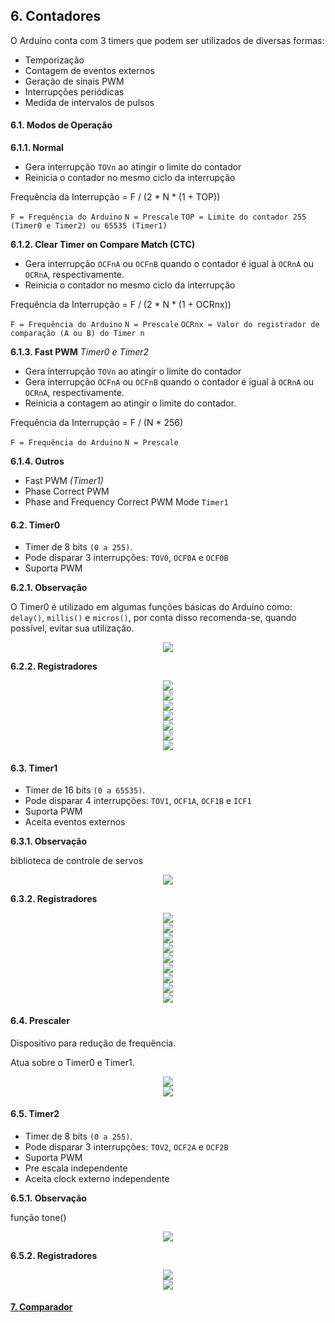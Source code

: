 ## 6. Contadores

O Arduíno conta com 3 timers que podem ser utilizados de diversas formas:

- Temporização
- Contagem de eventos externos
- Geração de sinais PWM
- Interrupções periódicas
- Medida de intervalos de pulsos

#### 6.1. Modos de Operação

**6.1.1. Normal**

- Gera interrupção  `TOVn` ao atingir o limite do contador
- Reinicia o contador no mesmo ciclo da interrupção

Frequência da Interrupção = F / (2 * N * (1 + TOP))

`F = Frequência do Arduino`
`N = Prescale`
`TOP = Limite do contador 255 (Timer0 e Timer2) ou 65535 (Timer1)`

**6.1.2. Clear Timer on Compare Match (CTC)**

- Gera interrupção  `OCFnA` ou `OCFnB` quando o contador é igual à `OCRnA` ou `OCRnA`, respectivamente.
- Reinicia o contador no mesmo ciclo da interrupção

Frequência da Interrupção = F / (2 * N * (1 + OCRnx))

`F = Frequência do Arduino`
`N = Prescale`
`OCRnx = Valor do registrador de comparação (A ou B) do Timer n`

**6.1.3. Fast PWM**
*Timer0 e Timer2*

- Gera interrupção  `TOVn` ao atingir o limite do contador
- Gera interrupção  `OCFnA` ou `OCFnB` quando o contador é igual à `OCRnA` ou `OCRnA`, respectivamente.
- Reinicia a contagem ao atingir o limite do contador.

Frequência da Interrupção = F / (N * 256)

`F = Frequência do Arduino`
`N = Prescale`

**6.1.4. Outros**

- Fast PWM *(Timer1)*
- Phase Correct PWM
- Phase and Frequency Correct PWM Mode `Timer1`

#### 6.2. Timer0

- Timer de 8 bits `(0 a 255)`. 
- Pode disparar 3 interrupções: `TOV0`, `OCF0A` e `OCF0B`
- Suporta PWM

**6.2.1. Observação**

O Timer0 é utilizado em algumas funções básicas do Arduíno como: `delay()`, `millis()` e `micros()`, por conta disso recomenda-se, quando possível, evitar sua utilização.

<div align="center">
    <img src="../Figuras/timer0-2.png" />
</div>

**6.2.2. Registradores**

<div align="center">
    <img src="../Figuras/registradores/tccr0a.png" />
</div>

<div align="center">
    <img src="../Figuras/registradores/tccr0b.png" />
</div>

<div align="center">
    <img src="../Figuras/registradores/tcnt0.png" />
</div>

<div align="center">
    <img src="../Figuras/registradores/ocr0a.png" />
</div>

<div align="center">
    <img src="../Figuras/registradores/ocr0b.png" />
</div>

<div align="center">
    <img src="../Figuras/registradores/timsk0.png" />
</div>

<div align="center">
    <img src="../Figuras/registradores/tifr0.png" />
</div>



#### 6.3. Timer1

- Timer de 16 bits `(0 a 65535)`. 
- Pode disparar 4 interrupções: `TOV1`, `OCF1A`, `OCF1B` e `ICF1`
- Suporta PWM
- Aceita eventos externos

**6.3.1. Observação**

biblioteca de controle de servos


<div align="center">
    <img src="../Figuras/timer1.png" />
</div>

**6.3.2. Registradores**


<div align="center">
    <img src="../Figuras/registradores/tccr1a.png" />
</div>

<div align="center">
    <img src="../Figuras/registradores/tccr1b.png" />
</div>

<div align="center">
    <img src="../Figuras/registradores/tccr1c.png" />
</div>

<div align="center">
    <img src="../Figuras/registradores/tcnt1h-tcnt1l.png" />
</div>

<div align="center">
    <img src="../Figuras/registradores/ocr1ah-ocr1al.png" />
</div>

<div align="center">
    <img src="../Figuras/registradores/ocr1bh-ocr1bl.png" />
</div>

<div align="center">
    <img src="../Figuras/registradores/icr1h-icr1l.png" />
</div>

<div align="center">
    <img src="../Figuras/registradores/timsk1.png" />
</div>

<div align="center">
    <img src="../Figuras/registradores/tifr1.png" />
</div>

#### 6.4. Prescaler

Dispositivo para redução de frequência.

Atua sobre o Timer0 e Timer1.

<div align="center">
    <img src="../Figuras/prescale.png" />
</div>

<div align="center">
    <img src="../Figuras/registradores/gtccr.png" />
</div>

#### 6.5. Timer2

- Timer de 8 bits `(0 a 255)`. 
- Pode disparar 3 interrupções: `TOV2`, `OCF2A` e `OCF2B`
- Suporta PWM
- Pre escala independente
- Aceita clock externo independente

**6.5.1. Observação**

função tone()

<div align="center">
    <img src="../Figuras/prescale-timer2.png" />
</div>


**6.5.2. Registradores**

<div align="center">
    <img src="../Figuras/registradores/assr.png" />
</div>

<div align="center">
    <img src="../Figuras/registradores/gtccr.png" />
</div>

#### [7. Comparador](07-comparador.md)
